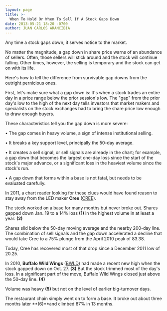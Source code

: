 ```yaml
---
layout: page
title: >-
  When To Hold Or When To Sell If A Stock Gaps Down
date: 2013-05-21 18:20 -0700
author: JUAN CARLOS ARANCIBIA
---
```





Any time a stock gaps down, it serves notice to the market.


No matter the magnitude, a gap down in share price warns of an abundance of sellers. Often, those sellers will stick around and the stock will continue falling. Other times, however, the selling is temporary and the stock can get on with its life.


Here's how to tell the difference from survivable gap downs from the outright pernicious ones.


First, let's make sure what a gap down is: It's when a stock trades an entire day in a price range below the prior session's low. The "gap" from the prior day's low to the high of the next day tells investors that market makers and specialists on the stock exchanges had to bring the share price low enough to draw enough buyers.


These characteristics tell you the gap down is more severe:


• The gap comes in heavy volume, a sign of intense institutional selling.


• It breaks a key support level, principally the 50-day average.


• It creates a sell signal, or sell signals are already in the chart; for example, a gap down that becomes the largest one-day loss since the start of the stock's major advance, or a significant loss in the heaviest volume since the stock's run.


• A gap down that forms within a base is not fatal, but needs to be evaluated carefully.


In 2011, a chart reader looking for these clues would have found reason to stay away from the LED maker **Cree** ([CREE](https://research.investors.com/quote.aspx?symbol=CREE)).


The stock worked on a base for many months but never broke out. Shares gapped down Jan. 19 to a 14% loss **(1)** in the highest volume in at least a year. **(2)**


Shares slid below the 50-day moving average and the nearby 200-day line. The combination of sell signals and the gap down accelerated a decline that would take Cree to a 75% plunge from the April 2010 peak of 83.38.


Today, Cree has recovered most of that drop since a December 2011 low of 20.25.


In 2010, **Buffalo Wild Wings** ([BWLD](https://research.investors.com/quote.aspx?symbol=BWLD)) had made a recent new high when the stock gapped down on Oct. 27. **(3)** But the stock trimmed most of the day's loss. In a significant part of the move, Buffalo Wild Wings closed just above the 50-day line. **(4)**


Volume was heavy **(5)** but not on the level of earlier big-turnover days.


The restaurant chain simply went on to form a base. It broke out about three months later **(6)**and climbed 87% in 13 months.




